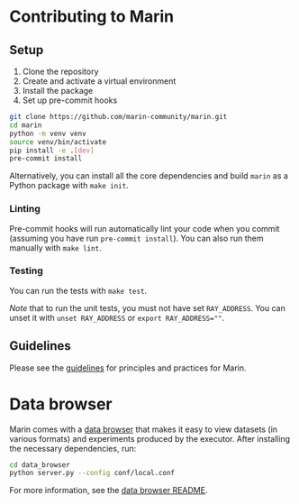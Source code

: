 # Contributing to Marin

## Setup

1. Clone the repository
2. Create and activate a virtual environment
3. Install the package
4. Set up pre-commit hooks

```bash
git clone https://github.com/marin-community/marin.git
cd marin
python -m venv venv
source venv/bin/activate
pip install -e .[dev]
pre-commit install
```

Alternatively, you can install all the core dependencies and build `marin` as a Python
package with `make init`.

### Linting

Pre-commit hooks will run automatically lint your code when you commit (assuming you have run `pre-commit install`).
You can also run them manually with `make lint`.

### Testing

You can run the tests with `make test`.

*Note* that to run the unit tests, you must not have set `RAY_ADDRESS`. You can unset it with `unset RAY_ADDRESS` or `export RAY_ADDRESS=""`.

## Guidelines

Please see the [guidelines](../explanations/guidelines.md) for principles and practices for Marin.


# Data browser

Marin comes with a [data browser](https://github.com/marin-community/marin/tree/main/data_browser) that makes it easy to
view datasets (in various formats) and experiments produced by the executor.
After installing the necessary dependencies, run:

```bash
cd data_browser
python server.py --config conf/local.conf
```

For more information, see the [data browser README](https://github.com/marin-community/marin/blob/main/data_browser/README.md).
